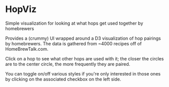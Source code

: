 # HopViz

Simple visualization for looking at what hops get used together by homebrewers

Provides a (crummy) UI wrapped around a D3 visualization of hop pairings by homebrewers. The data is gathered from ~4000 recipes off of HomeBrewTalk.com.

Click on a hop to see what other hops are used with it; the closer the circles are to the center circle, the more frequently they are paired.

You can toggle on/off various styles if you're only interested in those ones by clicking on the associated checkbox on the left side.
